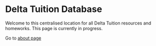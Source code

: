 # Delta Tuition Database
Welcome to this centralised location for all Delta Tuition resources and homeworks. This page is currently in progress. 

Go to [about page](year12physics.md)
